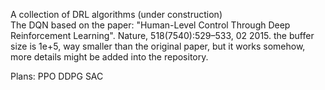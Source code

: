 A collection of DRL algorithms (under construction)  
The DQN based on the paper: "Human-Level Control Through Deep Reinforcement Learning". Nature, 518(7540):529–533, 02 2015.
the buffer size is 1e+5, way smaller than the original paper, but it works somehow, more details might be added into the repository. 




Plans:  PPO  DDPG  SAC  
